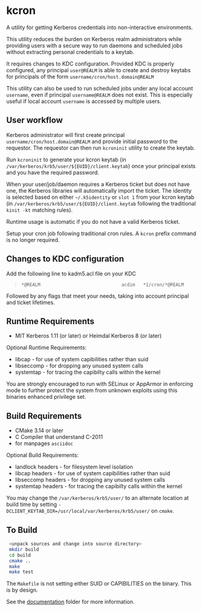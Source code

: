 # kcron
A utility for getting Kerberos credentials into non-interactive environments.

This utility reduces the burden on Kerberos realm administrators while providing users with a secure way to run daemons and scheduled jobs without extracting personal credentials to a keytab.
 
It requires changes to KDC configuration. Provided KDC is properly configured, any principal `user@REALM` is able to create and destroy keytabs for principals of the form `username/cron/host.domain@REALM`

This utility can also be used to run scheduled jobs under any local account `username`, even if principal `username@REALM` does not exist. This is especially useful if local account `username` is accessed by multiple users.

## User workflow

Kerberos administrator will first create principal `username/cron/host.domain@REALM` and provide initial password to the requestor. The requestor can then run `kcroninit` utility to create the keytab.

Run `kcroninit` to generate your kcron keytab (in `/var/kerberos/krb5/user/${EUID}/client.keytab`) once your principal exists and you have the required password.

When your user/job/daemon requires a Kerberos ticket but does not have one, the Kerberos libraries will automatically import the ticket.
The identity is selected based on either `~/.k5identity` or `slot 1` from your kcron keytab (in `/var/kerberos/krb5/user/${EUID}/client.keytab` following the traditional `kinit -kt` matching rules).

Runtime usage is automatic if you do not have a valid Kerberos ticket.

Setup your cron job following traditional cron rules.  A `kcron` prefix command is no longer required.

## Changes to KDC configuration
 Add the following line to kadm5.acl file on your KDC

> `*@REALM                              acdim   *1/cron/*@REALM `

Followed by any flags that meet your needs, taking into account principal and ticket lifetimes. 

## Runtime Requirements

  * MIT Kerberos 1.11 (or later) or Heimdal Kerberos 8 (or later)

Optional Runtime Requirements:

  * libcap - for use of system capibilities rather than suid
  * libseccomp - for dropping any unused system calls
  * systemtap - for tracing the capibilty calls within the kernel

You are strongly encouraged to run with SELinux or AppArmor in enforcing mode to further protect the system from unknown exploits using this binaries enhanced privilege set.

## Build Requirements

  * CMake 3.14 or later
  * C Compiler that understand C-2011
  * for manpages `asciidoc`

Optional Build Requirements:

  * landlock headers - for filesystem level isolation
  * libcap headers - for use of system capibilities rather than suid
  * libseccomp headers - for dropping any unused system calls
  * systemtap headers - for tracing the capibilty calls within the kernel

You may change the `/var/kerberos/krb5/user/` to an alternate location at build time by setting `-DCLIENT_KEYTAB_DIR=/usr/local/var/kerberos/krb5/user/` on `cmake`.

## To Build

```bash
 <unpack sources and change into source directory>
 mkdir build
 cd build
 cmake ..
 make
 make test
```

The `Makefile` is not setting either SUID or CAPIBILITIES on the binary.  This is by design.

See the [documentation](https://github.com/fermitools/kcron/tree/main/doc) folder for more information.
